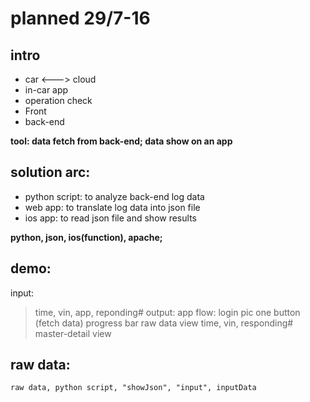 # planned 29/7-16

## intro
+ car <---> cloud
+ in-car app
+ operation check
+ Front
+ back-end

__tool: data fetch from back-end; data show on an app__

## solution arc:
+ python script: to analyze back-end log data
+ web app: to translate log data into json file
+ ios app: to read json file and show results
	
__python, json, ios(function), apache;__

## demo:
input:
> time, vin, app, reponding#
output:
> app flow:
>	login pic
>	one button (fetch data)
>	progress bar
>	raw data view
>	time, vin, responding#
>	master-detail view


## raw data:
	raw data, python script, "showJson", "input", inputData
